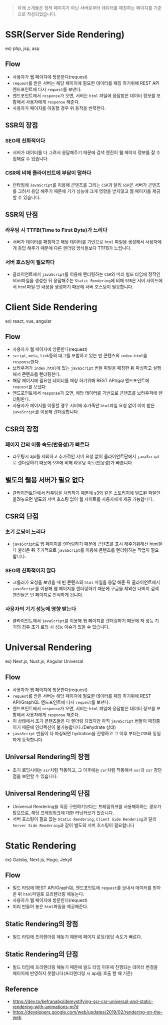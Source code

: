 > 아래 소개들은 정적 페이지가 아닌 서버로부터 데이터를 패칭하는 페이지를 기준으로 작성되었습니다.

# SSR(Server Side Rendering)

ex) php, jsp, asp

## Flow

- 사용자가 웹 페이지에 방문한다(request)
- `request`를 받은 서버는 해당 페이지에 필요한 데이터를 패칭 하기위해 REST API 엔드포인트에 다시 `request`를 보낸다.
- 엔드포인트에서 `response`가 오면, 서버는 `html` 파일에 응답받은 데이터 정보를 포함해서 사용자에게 `response` 해준다.
- 사용자가 페이지를 이동할 경우 위 동작을 반복한다.

## SSR의 장점

### SEO에 친화적이다

- 서버가 데이터를 다 그려서 응답해주기 때문에 검색 엔진이 웹 페이지 정보를 잘 수집해갈 수 있습니다.

### CSR에 비해 클라이언트에 부담이 덜하다

- 런타임에 `JavaScript`를 이용해 콘텐츠를 그리는 `CSR`과 달리 `SSR`은 서버가 콘텐츠를 그려서 응답 해주기 때문에 기기 성능에 크게 영향을 받지않고 웹 페이지를 제공할 수 있습니다.

## SSR의 단점

### 라우팅 시 TTFB(Time to First Byte)가 느리다

- 서버가 데이터를 패칭하고 해당 데이터를 기반으로 `html` 파일을 생성해서 사용자에게 응답 해주기 때문에 다른 렌더링 방식들보다 TTFB가 느립니다.

### 서버 호스팅이 필요하다

- 클라이언트에서 `javaScript`를 이용해 렌더링하는 `CSR`와 미리 빌드 타임에 정적인 html파일을 생성한 뒤 응답해주는 `Static Rendering`에 비해 `SSR`은 서버 사이드에서 `html`파일 안 내용을 생성하기 때문에 서버 호스팅이 필요합니다.

# Client Side Rendering

ex) react, vue, angular

## Flow

- 사용자가 웹 페이지에 방문한다(request)
- `script`, `meta`, `link`등의 태그를 포함하고 있는 빈 콘텐츠의 `index.html`을 `response`한다.
- 브라우저가 `index.html`에 있는 `javaScript` 번들 파일을 패칭한 뒤 파싱하고 실행해서 콘텐츠를 렌더링한다.
- 해당 페이지에 필요한 데이터를 패칭 하기위해 REST API/gql 엔드포인트에 `request`를 보낸다.
- 엔드포인트에서 `response`가 오면, 해당 데이터를 기반으로 콘텐츠를 브라우저에 렌더링한다.
- 사용자가 페이지를 이동할 경우 서버에 추가족안 `html`파일 요청 없이 이미 받은 `javaScript`를 이용해 렌더링합니다.

## CSR의 장점

### 페이지 간의 이동 속도(반응성)가 빠르다

- 라우팅시 api를 제외하고 추가적인 서버 요청 없이 클라이언트단에서 `javaScript`로 렌더링하기 때문에 `SSR`에 비해 라우팅 속도(반응성)가 빠릅니다.

## 별도의 웹용 서버가 필요 없다

- 클라이언트단에서 라우팅을 처리하기 때문에 s3와 같은 스토리지에 빌드된 파일만 올려놓으면 별도의 서버 호스팅 없이 웹 사이트를 사용자에게 제공 가능합니다.

## CSR의 단점

### 초기 로딩이 느리다

- `javaScript`로 웹 페이지를 렌더링하기 때문에 콘텐츠를 표시 해주기위해선 html을 다 불러온 뒤 추가적으로 `javaScript`를 이용해 콘텐츠를 렌더링하는 작업이 필요합니다.

### SEO에 친화적이지 않다

- 크롤러가 요청을 보냈을 때 빈 콘텐츠의 `html` 파일을 응답 해준 뒤 클라이언트에서 `javaScript`를 이용해 웹 페이지를 렌더링하기 때문에 구글을 제외한 나머지 검색 엔진들은 빈 페이지로 인식하게 됩니다.

### 사용자의 기기 성능에 영향 받는다

- 클라이언트에서 `javaScript`를 이용해 웹 페이지를 렌더링하기 때문에 저 성능 기기의 경우 초기 로딩 시 성능 이슈가 있을 수 있습니다.

# Universal Rendering

ex) Next.js, Nuxt.js, Angular Universal

## Flow

- 사용자가 웹 페이지에 방문한다(request)
- `request`를 받은 서버는 해당 페이지에 필요한 데이터를 패칭 하기위해 REST API/GraphQL 엔드포인트에 다시 `request`를 보낸다.
- 엔드포인트에서 `response`가 오면, 서버는 `html` 파일에 응답받은 데이터 정보를 포함해서 사용자에게 `response` 해준다.
- 이 상태에서 초기 콘텐츠들은 다 렌더링 되었지만 아직 `javaScript` 번들이 패칭중이기 때문에 인터렉션이 불가능합니다.(Dehydrate 상태)
- `javaScript` 번들이 다 파싱되면 hydration을 진행하고 그 이후 부터는`CSR`와 동일하게 동작합니다.

## Universal Rendering의 장점

- 초기 로딩시에는 `ssr`처럼 작동하고, 그 이후에는 `csr`처럼 작동해서 `ssr`과 `csr` 장단점을 보안할 수 있습니다.

## Universal Rendering의 단점

- Universal Rendering을 직접 구현하기보다는 프레임워크를 사용해야하는 경우가 많으므로, 해당 프레임워크에 대한 러닝커브가 있습니다.
- 서버 호스팅이 필요 없는 `Static Rendering`, `Client Side Rendering`과 달리 `Server Side Rendering`과 같이 별도의 서버 호스팅이 필요합니다

# Static Rendering

ex) Gatsby, Next.js, Hugo, Jekyll

## Flow

- 빌드 타임에 REST API/GraphQL 엔드포인트에 `request`를 보내서 데이터를 받아온 뒤 `html`파일로 프리렌더링 해놓는다.
- 사용자가 웹 페이지에 방문한다(request)
- 미리 만들어 놓은 `html`파일을 제공해준다.

## Static Rendering의 장점

- 빌드 타임에 프리렌더링 해놓기 때문에 페이지 로딩/응답 속도가 빠르다.

## Static Rendering의 단점

- 빌드 타임에 프리렌더링 해놓기 때문에 빌드 타임 이후에 진행되는 데이터 변경을 페이지에 반영하지 못합니다(프리렌더링 시 api을 호출 할 때 기준)

## Reference

- https://dev.to/kefranabg/demystifying-ssr-csr-universal-and-static-rendering-with-animations-m7d
- https://developers.google.com/web/updates/2019/02/rendering-on-the-web
